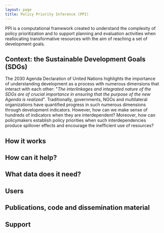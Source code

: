 ```yaml
---
layout: page
title: Policy Priority Inference (PPI)
---
```


PPI is a computational framework created to understand the complexity of policy prioritization and to support planning and evaluation activities when reallocating transformative resources with the aim of reaching a set of development goals.


## Context: the Sustainable Development Goals (SDGs)
The 2030 Agenda Declaration of United Nations highlights the importance of understanding development as a process with numerous dimensions that interact with each other: "*The interlinkages and integrated nature of the SDGs are of crucial importance in ensuring that the purpose of the new Agenda is realized*". Traditionally, governments, NGOs and multilateral organizations have quantified progress in such numerous dimensions through development indicators. However, how can we make sense of hundreds of indicators when they are interdependent? Moreover, how can policymakers establish policy priorities when such interdependencies produce spillover effects and encourage the inefficient use of resources?




## How it works


## How can it help?


## What data does it need?


## Users


## Publications, code and dissemination material


## Support










